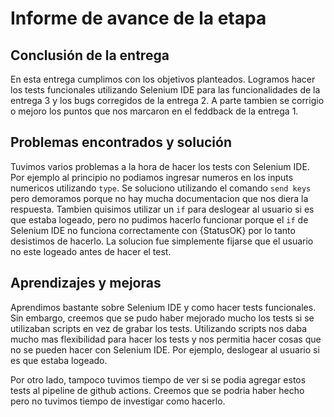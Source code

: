 # Informe de avance de la etapa

## Conclusión de la entrega

En esta entrega cumplimos con los objetivos planteados. Logramos hacer los tests funcionales utilizando Selenium IDE para las funcionalidades de la entrega 3 y los bugs corregidos de la entrega 2. 
A parte tambien se corrigio o mejoro los puntos que nos marcaron en el feddback de la entrega 1. 

## Problemas encontrados y solución

Tuvimos varios problemas a la hora de hacer los tests con Selenium IDE. Por ejemplo al principio no podiamos ingresar numeros en los inputs numericos utilizando `type`. Se soluciono utilizando el comando `send keys` pero demoramos porque no hay mucha documentacion que nos diera la respuesta. Tambien quisimos utilizar un `if` para deslogear al usuario si es que estaba logeado, pero no pudimos hacerlo funcionar porque el `if` de Selenium IDE no funciona correctamente con {StatusOK} por lo tanto desistimos de hacerlo. La solucion fue simplemente fijarse que el usuario no este logeado antes de hacer el test.

## Aprendizajes y mejoras

Aprendimos bastante sobre Selenium IDE y como hacer tests funcionales. Sin embargo, creemos que se pudo haber mejorado mucho los tests si se utilizaban scripts en vez de grabar los tests. Utilizando scripts nos daba mucho mas flexibilidad para hacer los tests y nos permitia hacer cosas que no se pueden hacer con Selenium IDE. Por ejemplo, deslogear al usuario si es que estaba logeado.

Por otro lado, tampoco tuvimos tiempo de ver si se podia agregar estos tests al pipeline de github actions. Creemos que se podria haber hecho pero no tuvimos tiempo de investigar como hacerlo.



